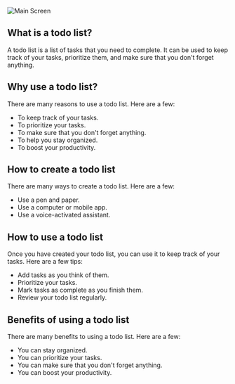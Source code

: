 ![Main Screen](/To-Do-List/img/main.png)

## What is a todo list?

A todo list is a list of tasks that you need to complete. It can be used to keep track of your tasks, prioritize them, and make sure that you don't forget anything.

## Why use a todo list?

There are many reasons to use a todo list. Here are a few:

* To keep track of your tasks.
* To prioritize your tasks.
* To make sure that you don't forget anything.
* To help you stay organized.
* To boost your productivity.

## How to create a todo list

There are many ways to create a todo list. Here are a few:

* Use a pen and paper.
* Use a computer or mobile app.
* Use a voice-activated assistant.

## How to use a todo list

Once you have created your todo list, you can use it to keep track of your tasks. Here are a few tips:

* Add tasks as you think of them.
* Prioritize your tasks.
* Mark tasks as complete as you finish them.
* Review your todo list regularly.

## Benefits of using a todo list

There are many benefits to using a todo list. Here are a few:

* You can stay organized.
* You can prioritize your tasks.
* You can make sure that you don't forget anything.
* You can boost your productivity.        
